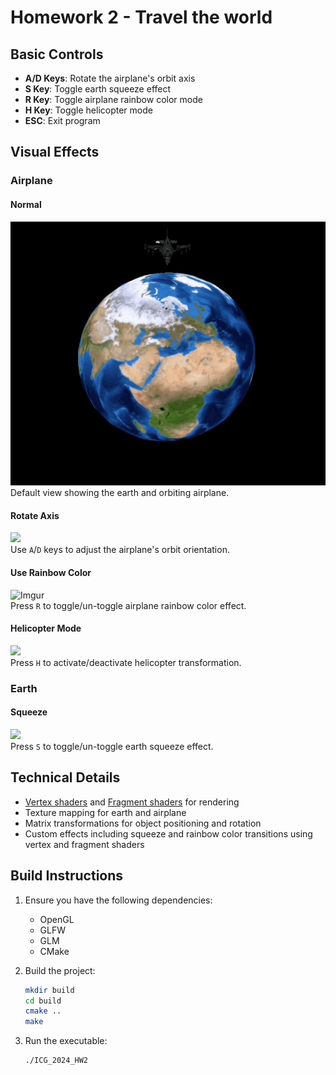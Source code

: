 # Homework 2 - Travel the world

## Basic Controls
- **A/D Keys**: Rotate the airplane's orbit axis
- **S Key**: Toggle earth squeeze effect
- **R Key**: Toggle airplane rainbow color mode
- **H Key**: Toggle helicopter mode
- **ESC**: Exit program

## Visual Effects

### Airplane 
#### Normal
![](https://github.com/ChuEating1005/Intro-to-CG/blob/main/Homeworks/HW2/screenshot/normal.gif)  
Default view showing the earth and orbiting airplane.

#### Rotate Axis 
![](https://github.com/ChuEating1005/Intro-to-CG/blob/main/Homeworks/HW2/screenshot/rotateAxis.gif)  
Use `A`/`D` keys to adjust the airplane's orbit orientation.

#### Use Rainbow Color
![Imgur](https://github.com/ChuEating1005/Intro-to-CG/blob/main/Homeworks/HW2/screenshot/rainbow.gif)  
Press `R` to toggle/un-toggle airplane rainbow color effect.

#### Helicopter Mode
![](https://github.com/ChuEating1005/Intro-to-CG/blob/main/Homeworks/HW2/screenshot/helicopter.gif)  
Press `H` to activate/deactivate helicopter transformation.

### Earth
#### Squeeze 
![](https://github.com/ChuEating1005/Intro-to-CG/blob/main/Homeworks/HW2/screenshot/squeeze.gif)  
Press `S` to toggle/un-toggle earth squeeze effect.

## Technical Details
- [Vertex shaders](./src/shaders/vertexShader.vert) and [Fragment shaders](./src/shaders/fragmentShader.frag) for rendering
- Texture mapping for earth and airplane
- Matrix transformations for object positioning and rotation
- Custom effects including squeeze and rainbow color transitions using vertex and fragment shaders

## Build Instructions

1. Ensure you have the following dependencies:
   - OpenGL
   - GLFW
   - GLM
   - CMake

2. Build the project:
    ```bash
    mkdir build
    cd build
    cmake ..
    make
    ```

3. Run the executable:
    ```bash
    ./ICG_2024_HW2
    ```
